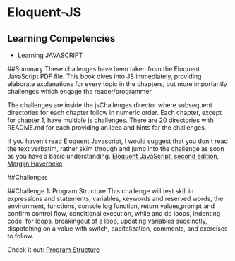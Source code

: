 Eloquent-JS
===========
## Learning Competencies
* Learning JAVASCRIPT


##Summary
These challenges have been taken from the Eloquent JavaScript PDF file. This book dives into JS immediately, providing elaborate explanations for every topic in the chapters, but more importantly challenges which engage the reader/programmer. 

The challenges are inside the jsChallenges director where subsequent directories for each chapter follow in numeric order.  Each chapter, except for chapter 1,  have multiple js challenges. There are 20 directories with README.md for each providing an idea and hints for the challenges. 

If you haven't read Eloquent Javascript, I would suggest that you don't read the text verbatim, rather skim through and jump into the challenge as soon as you have a basic understanding. <a href="http://eloquentjavascript.net/">Eloquent JavaScript, second edition, Margijn Haverbeke</a>

##Challenges

##Challenge 1: Program Structure
This challenge will test skill in expressions and statements, variables, keywords and reserved words, the environment, functions, console.log function, return values,prompt and confirm control flow, conditional execution, while and do loops, indenting code, for loops, breakingout of a loop, updating variables succinctly, dispatching on a value with switch, capitalization, comments, and exercises to follow. 

Check it out: <a href="http://eloquentjavascript.net/02_program_structure.html">Program Structure</a>







